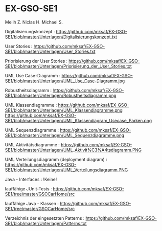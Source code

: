 # EX-GSO-SE1

Melih Z.
Niclas H.
Michael S.


Digitalisierungskonzept : https://github.com/mksaf/EX-GSO-SE1/blob/master/Unterlagen/Digitalisierungskonzept.txt

User Stories : https://github.com/mksaf/EX-GSO-SE1/blob/master/Unterlagen/User_Stories.txt

Priorisierung der User Stories : https://github.com/mksaf/EX-GSO-SE1/blob/master/Unterlagen/Priorisierung_der_User_Stories.txt

UML Use Case-Diagramm : https://github.com/mksaf/EX-GSO-SE1/blob/master/Unterlagen/UML_Use_Case-Diagramm.jpg

Robustheitsdiagramm : https://github.com/mksaf/EX-GSO-SE1/blob/master/Unterlagen/Robustheitsdiagramm.png

UML Klassendiagramme :  https://github.com/mksaf/EX-GSO-SE1/blob/master/Unterlagen/UML_Klassendiagramme.png
						https://github.com/mksaf/EX-GSO-SE1/blob/master/Unterlagen/UML_Klassendiagram_Usecase_Parken.png

UML Sequenzdiagramme : https://github.com/mksaf/EX-GSO-SE1/blob/master/Unterlagen/UML_Sequenzdiagramme.png

UML Aktivitätsdiagramme : https://github.com/mksaf/EX-GSO-SE1/blob/master/Unterlagen/UML_Aktivit%C3%A4tsdiagramm.PNG

UML Verteilungsdiagramm (deployment diagram) : https://github.com/mksaf/EX-GSO-SE1/blob/master/Unterlagen/UML_Verteilungsdiagramm.PNG

Java - Interfaces : !Keine!

lauffähige JUnit-Tests : https://github.com/mksaf/EX-GSO-SE1/tree/master/GSOCarHome/src

lauffähige Java - Klassen : https://github.com/mksaf/EX-GSO-SE1/tree/master/GSOCarHome/src

Verzeichnis der eingesetzten Patterns : https://github.com/mksaf/EX-GSO-SE1/blob/master/Unterlagen/Patterns.txt
